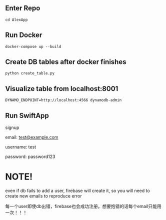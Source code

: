 ## Enter Repo

`cd AlexApp`

## Run Docker

`docker-compose up --build`

## Create DB tables after docker finishes

`python create_table.py`

## Visualize table from localhost:8001

`DYNAMO_ENDPOINT=http://localhost:4566 dynamodb-admin`

## Run SwiftApp

signup

email: test@example.com

username: test

password: password123

# NOTE!
even if db fails to add a user, firebase will create it, so you will need to create new emails to reproduce error

每一个user即使db出错，firebase也会成功注册。想要抱错的话每个email只能用一次！！！


